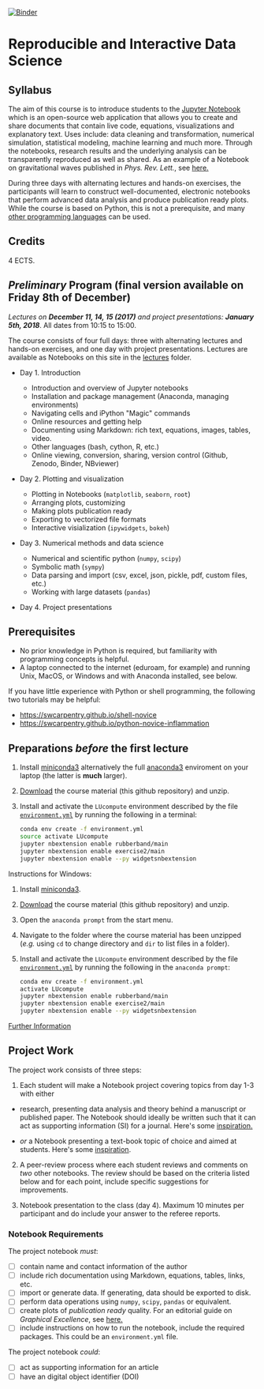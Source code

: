 [![Binder](https://mybinder.org/badge.svg)](https://mybinder.org/v2/gh/mlund/jupyter-course/master)

# Reproducible and Interactive Data Science

## Syllabus

The aim of this course is to introduce students to the [Jupyter Notebook](http://jupyter.org) which
is an open-source web application that allows you to create and share documents that contain live code, equations, visualizations and explanatory text. Uses include: data cleaning and transformation, numerical simulation, statistical modeling, machine learning and much more. Through the notebooks, research results and the underlying analysis can be transparently reproduced as well as shared.
As an example of a Notebook on gravitational waves published in _Phys. Rev. Lett._, see [here.](http://nbviewer.jupyter.org/github/minrk/ligo-binder/blob/master/index.ipynb)

During three days with alternating lectures and hands-on exercises, the participants will learn to construct well-documented, electronic notebooks that perform advanced data analysis and produce publication ready plots.
While the course is based on Python, this is not a prerequisite, and many [other programming languages](https://github.com/jupyter/jupyter/wiki/Jupyter-kernels) can be used.

## Credits

4 ECTS.

## _Preliminary_ Program (final version available on Friday 8th of December)

_Lectures on **December 11, 14, 15 (2017)** and project presentations: **January 5th, 2018**_. All dates from 10:15 to 15:00.

The course consists of four full days: three with alternating lectures and hands-on exercises, and one day with project presentations.
Lectures are available as Notebooks on this site in the [lectures](lectures) folder.

- Day 1. Introduction
  - Introduction and overview of Jupyter notebooks
  - Installation and package management (Anaconda, managing environments)
  - Navigating cells and iPython "Magic" commands
  - Online resources and getting help
  - Documenting using Markdown: rich text, equations, images, tables, video.
  - Other languages (bash, cython, R, etc.)
  - Online viewing, conversion, sharing, version control (Github, Zenodo, Binder, NBviewer)
  
- Day 2. Plotting and visualization
  - Plotting in Notebooks (`matplotlib`, `seaborn`, `root`)
  - Arranging plots, customizing
  - Making plots publication ready
  - Exporting to vectorized file formats
  - Interactive visialization (`ipywidgets`, `bokeh`)
  
- Day 3. Numerical methods and data science
  - Numerical and scientific python (`numpy`, `scipy`)
  - Symbolic math (`sympy`)
  - Data parsing and import (csv, excel, json, pickle, pdf, custom files, etc.)
  - Working with large datasets (`pandas`)

- Day 4. Project presentations

## Prerequisites

- No prior knowledge in Python is required, but familiarity with programming concepts is helpful.
- A laptop connected to the internet (eduroam, for example) and running Unix, MacOS, or Windows and with Anaconda installed, see below.

If you have little experience with Python or shell programming, the following two tutorials may be helpful:

- https://swcarpentry.github.io/shell-novice
- https://swcarpentry.github.io/python-novice-inflammation


## Preparations _before_ the first lecture

1. Install [miniconda3](https://conda.io/miniconda.html) alternatively the full [anaconda3](https://www.anaconda.com/download) enviroment on your laptop (the latter is **much** larger).
2. [Download](https://github.com/mlund/jupyter-course/archive/master.zip) the course material (this github repository) and unzip.
3. Install and activate the `LUcompute` environment described by the file [`environment.yml`](/environment.yml) by running the following in a terminal:

   ```bash
   conda env create -f environment.yml
   source activate LUcompute
   jupyter nbextension enable rubberband/main
   jupyter nbextension enable exercise2/main
   jupyter nbextension enable --py widgetsnbextension
   ```
Instructions for Windows: 
1. Install [miniconda3](https://conda.io/miniconda.html).
2. [Download](https://github.com/mlund/jupyter-course/archive/master.zip) the course material (this github repository) and unzip.
3. Open the `anaconda prompt` from the start menu.
4. Navigate to the folder where the course material has been unzipped (_e.g._ using `cd` to change directory and `dir` to list files in a folder).
5. Install and activate the `LUcompute` environment described by the file [`environment.yml`](/environment.yml) by running the following in the `anaconda prompt`:

   ```bash
   conda env create -f environment.yml
   activate LUcompute
   jupyter nbextension enable rubberband/main
   jupyter nbextension enable exercise2/main
   jupyter nbextension enable --py widgetsnbextension
   ```
[Further Information](https://conda.io/docs/user-guide/tasks/manage-environments.html#creating-an-environment-from-an-environment-yml-file)

## Project Work

The project work consists of three steps:

1. Each student will make a Notebook project covering topics from day 1-3 with either

  - research, presenting data analysis and theory behind
    a manuscript or published paper. The Notebook should ideally be written
    such that it can act as supporting information (SI) for a journal.
    Here's some [inspiration.](http://nbviewer.jupyter.org/github/jansoe/FUImaging/blob/master/examples/IOSsegmentation/regNMF.ipynb)
   
  - _or_ a Notebook presenting a text-book topic of choice and aimed at students.
    Here's some [inspiration](http://nbviewer.jupyter.org/github/demotu/BMC/blob/master/notebooks/Transformation2D.ipynb).

2. A peer-review process where each student reviews and comments on _two_ other notebooks. The review should be based on the criteria listed below and for each point, include specific suggestions for improvements.
 
3. Notebook presentation to the class (day 4). Maximum 10 minutes per participant and do include your answer to the referee reports.

### Notebook Requirements

The project notebook _must_:

- [ ] contain name and contact information of the author
- [ ] include rich documentation using Markdown, equations, tables, links, etc.
- [ ] import or generate data. If generating, data should be exported to disk.
- [ ] perform data operations using `numpy`, `scipy`, `pandas` or equivalent.
- [ ] create plots of _publication ready_ quality. For an editorial guide on _Graphical Excellence_, see [here.](http://dx.doi.org/10/cg2g)
- [ ] include instructions on how to run the notebook, include the required packages. This could be an `environment.yml` file.

The project notebook _could_:

- [ ] act as supporting information for an article
- [ ] have an digital object identifier (DOI)
